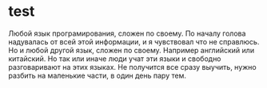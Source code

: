 # test
Любой язык програмирования, сложен по своему. 
По началу голова надувалась от всей этой информации, и я чувствовал что не справлюсь.
Но и любой другой язык, сложен по своему. Например английский или китайский.
Но так или иначе люди учат эти языки и свободно разговаривают на этих языках.
Не получится все сразу выучить, нужно разбить на маленькие части, в один день пару тем. 
